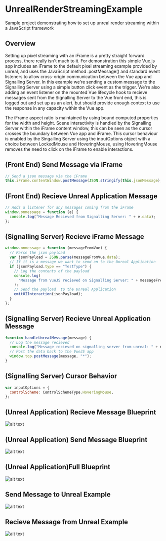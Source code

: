 # UnrealRenderStreamingExample

Sample project demonstrating how to set up unreal render streaming within a JavaScript framework

## Overview

Setting up pixel streaming with an iFrame is a pretty straight forward process, there really isn't much to it.
For demonstration this simple Vue.js app includes an iFrame to the default pixel streaming example provided by unreal, and uses the JavaScript method .postMessage() and standard event listeners to allow cross-origin communication between the Vue app and Signalling Server. In this example we're sending a custom message to the Signalling Server using a simple button click event as the trigger. We're also adding an event listener on the mounted Vue lifecycle hook to recieve messages sent from the Signalling Server to the Vue front end, this is logged out and set up as an alert, but should provide enough context to use the response in any capacity within the Vue app.

The iFrame aspect ratio is maintained by using bound computed properties for the width and height.
Scene interactivity is handled by the Signalling Server within the iFrame content window, this can be seen as the cursor crosses the boundary between Vue app and iFrame. This cursor behaviour is enabled by the Singalling Server using the inputOptions object with a choice between LockedMouse and HoveringMouse, using HoveringMouse removes the need to click on the iFrame to enable interactions.

## (Front End) Send Message via iFrame

```javascript
// Send a json message via the iFrame
this.iFrame.contentWindow.postMessage(JSON.stringify(this.jsonMessage), "*");
```

## (Front End) Recieve Unreal Application Message

```javascript
// Adds a listener for any messages coming from the iFrame
window.onmessage = function (e) {
  console.log("Message Recieved from Signalling Server: " + e.data);
};
```

## (Signalling Server) Recieve iFrame Message

```javascript
window.onmessage = function (messageFromVue) {
  // Parse the json payload
  var jsonPayload = JSON.parse(messageFromVue.data);
  // If it is a message we want to send on to the Unreal Application
  if (jsonPayload.type == "TestType") {
    // Log the contents of the payload
    console.log(
      "Message from VueJS recieved on Signalling Server: " + messageFromVue.data
    );
    // Send the payload  to the Unreal Application
    emitUIInteraction(jsonPayload);
  }
};
```

## (Signalling Server) Recieve Unreal Application Message

```javascript
function handleUnrealMessage(message) {
  // Log the message recieved
  console.log("Message recieved on signalling server from unreal: " + message);
  // Post the data back to the VueJS app
  window.top.postMessage(message, "*");
}
```

## (Signalling Server) Cursor Behavior

```javascript
var inputOptions = {
  controlScheme: ControlSchemeType.HoveringMouse,
};
```

## (Unreal Application) Recieve Message Blueprint

![alt text](https://github.com/Slingshot-Simulations/UnrealRenderPixelExample/blob/IFrame-Example/ReferenceImages/UnrealRecieveMessageBP.png "Recieve Message Blueprint")

## (Unreal Application) Send Message Blueprint

![alt text](https://github.com/Slingshot-Simulations/UnrealRenderPixelExample/blob/IFrame-Example/ReferenceImages/UnrealSendMessageBP.png "Send Message Blueprint")

## (Unreal Application)Full Blueprint

![alt text](https://github.com/Slingshot-Simulations/UnrealRenderPixelExample/blob/IFrame-Example/ReferenceImages/UnrealFullBP.png "Full Blueprint")

## Send Message to Unreal Example

![alt text](https://github.com/Slingshot-Simulations/UnrealRenderPixelExample/blob/IFrame-Example/ReferenceImages/FromVue.png "Full Blueprint")

## Recieve Message from Unreal Example

![alt text](https://github.com/Slingshot-Simulations/UnrealRenderPixelExample/blob/IFrame-Example/ReferenceImages/FromUnreal.png "Full Blueprint")

